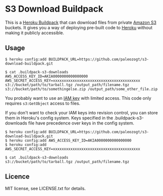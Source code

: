# S3 Download Buildpack

This is a [Heroku Buildpack](https://devcenter.heroku.com/articles/buildpacks)
that can download files from private [Amazon S3](http://aws.amazon.com/s3/)
buckets. It gives you a way of deploying pre-built code to
[Heroku](http://www.heroku.com/) without making it publicly accessible.

## Usage

    $ heroku config:add BUILDPACK_URL=https://github.com/paleozogt/s3-download-buildpack.git

    $ cat .buildpack-s3-downloads
    AWS_ACCESS_KEY_ID=AKIA0000000000000000
    AWS_SECRET_ACCESS_KEY=xxxxxxxxxxxxxxxxxxxxxxxxxxxxxxxxxxxxxxxx
    s3://bucket/path/to/tarball.tgz /output_path/filename.tgz
    s3://bucket/path/to/somethingelse.zip /output_path/some_other_file.zip

You probably want to use an [IAM key](http://aws.amazon.com/iam/) with limited
access. This code only requires `s3:GetObject` access to files.

If you don't want to check your IAM keys into revision control, you can store
them in Heroku's config system. Keys specified in the .buildpack-s3-downloads
file have precedence over keys in the config system.

    $ heroku config:add BUILDPACK_URL=https://github.com/paleozogt/s3-download-buildpack.git
    $ heroku config:add AWS_ACCESS_KEY_ID=AKIA0000000000000000
    $ heroku config:add AWS_SECRET_ACCESS_KEY=xxxxxxxxxxxxxxxxxxxxxxxxxxxxxxxxxxxxxxxx

    $ cat .buildpack-s3-downloads
    s3://bucket/path/to/tarball.tgz /output_path/filename.tgz

## Licence

MIT license, see LICENSE.txt for details.
